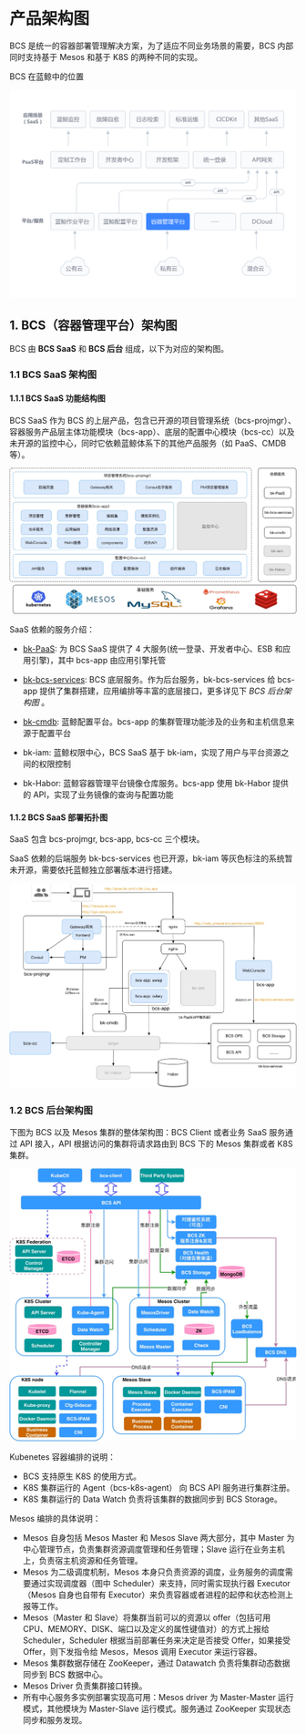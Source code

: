 # 产品架构图

BCS 是统一的容器部署管理解决方案，为了适应不同业务场景的需要，BCS 内部同时支持基于 Mesos 和基于 K8S 的两种不同的实现。


BCS 在蓝鲸中的位置

![BCS 在蓝鲸中的位置](media/BCS%20%E5%9C%A8%E8%93%9D%E9%B2%B8%E4%B8%AD%E7%9A%84%E4%BD%8D%E7%BD%AE.png)

## 1. BCS（容器管理平台）架构图

BCS 由 **BCS SaaS** 和 **BCS 后台** 组成，以下为对应的架构图。

### 1.1 BCS SaaS 架构图

#### 1.1.1 BCS SaaS 功能结构图
BCS SaaS 作为 BCS 的上层产品，包含已开源的项目管理系统（bcs-projmgr）、容器服务产品层主体功能模块（bcs-app）、底层的配置中心模块（bcs-cc）以及未开源的监控中心，同时它依赖蓝鲸体系下的其他产品服务（如 PaaS、CMDB 等）。

![](media/15674159010680.jpg)

SaaS 依赖的服务介绍：
- [bk-PaaS](https://github.com/Tencent/bk-PaaS): 为 BCS SaaS 提供了 4 大服务(统一登录、开发者中心、ESB 和应用引擎)，其中 bcs-app 由应用引擎托管

- [bk-bcs-services](https://github.com/Tencent/bk-bcs): BCS 底层服务。作为后台服务，bk-bcs-services 给 bcs-app 提供了集群搭建，应用编排等丰富的底层接口，更多详见下 *BCS 后台架构图* 。

- [bk-cmdb](https://github.com/Tencent/bk-cmdb): 蓝鲸配置平台。bcs-app 的集群管理功能涉及的业务和主机信息来源于配置平台

- bk-iam: 蓝鲸权限中心，BCS SaaS 基于 bk-iam，实现了用户与平台资源之间的权限控制

- bk-Habor: 蓝鲸容器管理平台镜像仓库服务。bcs-app 使用 bk-Habor 提供的 API，实现了业务镜像的查询与配置功能

#### 1.1.2 BCS SaaS 部署拓扑图
SaaS 包含 bcs-projmgr, bcs-app, bcs-cc 三个模块。

SaaS 依赖的后端服务 bk-bcs-services 也已开源，bk-iam 等灰色标注的系统暂未开源，需要依托蓝鲸独立部署版本进行搭建。

![](media/15677593863168.jpg)



### 1.2 BCS 后台架构图

下图为 BCS 以及 Mesos 集群的整体架构图：BCS Client 或者业务 SaaS 服务通过 API 接入，API 根据访问的集群将请求路由到 BCS 下的 Mesos 集群或者 K8S 集群。

![](media/15674155869369.jpg)


Kubenetes 容器编排的说明：
* BCS 支持原生 K8S 的使用方式。
* K8S 集群运行的 Agent（bcs-k8s-agent） 向 BCS API 服务进行集群注册。
* K8S 集群运行的 Data Watch 负责将该集群的数据同步到 BCS Storage。


Mesos 编排的具体说明：
* Mesos 自身包括 Mesos Master 和 Mesos Slave 两大部分，其中 Master 为中心管理节点，负责集群资源调度管理和任务管理；Slave 运行在业务主机上，负责宿主机资源和任务管理。
* Mesos 为二级调度机制，Mesos 本身只负责资源的调度，业务服务的调度需要通过实现调度器（图中 Scheduler）来支持，同时需实现执行器 Executor（Mesos 自身也自带有 Executor）来负责容器或者进程的起停和状态检测上报等工作。
* Mesos（Master 和 Slave）将集群当前可以的资源以 offer（包括可用 CPU、MEMORY、DISK、端口以及定义的属性键值对）的方式上报给 Scheduler，Scheduler 根据当前部署任务来决定是否接受 Offer，如果接受 Offer，则下发指令给 Mesos，Mesos 调用 Executor 来运行容器。
* Mesos 集群数据存储在 ZooKeeper，通过 Datawatch 负责将集群动态数据同步到 BCS 数据中心。
* Mesos Driver 负责集群接口转换。
* 所有中心服务多实例部署实现高可用：Mesos driver 为 Master-Master 运行模式，其他模块为 Master-Slave 运行模式。服务通过 ZooKeeper 实现状态同步和服务发现。
